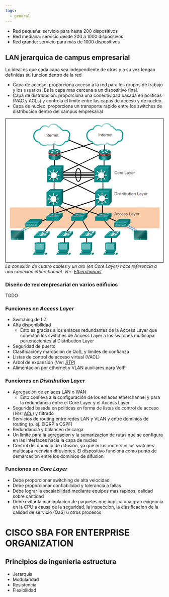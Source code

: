 ```yaml
---
tags:
  - general
---
```


- Red pequeña: servicio para hasta 200 dispositivos
- Red mediana: servicio desde 200 a 1000 dispositivos
- Red grande: servicio para más de 1000 dispositivos

## LAN jerarquica de campus empresarial
Lo ideal es que cada capa sea independiente de otras y a su vez tengan definidas su funcion dentro de la red
- Capa de acceso: proporciona acceso a la red para los grupos de trabajo y los usuarios. Es la capa mas cercana a un dispositivo final. 
- Capa de distribución: proporciona una conectividad basada en politicas (NAC y ACLs) y controla el limite entre las capas de acceso y de nucleo.
- Capa de nucleo: proporciona un transporte rapido entre los switches de distribucion dentro del campus empresarial

![](_anexos_/038.jpg)
_La conexión de cuatro cables y un aro (en Core Layer) hace referencia a una conexión etherchannel. Ver: [Etherchannel](../L2/Etherchannel/Etherchannel.md)_

### Diseño de red empresarial en varios edificios
TODO

### Funciones en _Access Layer_
- Switching de L2
- Alta disponibilidad
	- Esto es gracias a los enlaces redundantes de la Access Layer que conectan los switches de Access Layer a los switches multicapa pertenecientes al Distribution Layer
- Seguridad de puerto
- Clasificacióny marcación de QoS, y limites de confianza
- Listas de control de acceso virtual (VACL)
- Arbol de expansión (_Ver: [STP](../L2/STP/STP.md)_)
- Alimentacion por ethernet y VLAN auxiliares para VoIP
### Funciones en _Distribution Layer_
- Agregación de enlaces LAN o WAN
	- Esto conlleva a la configuración de los enlaces etherchannel y para la redundancia entre el Core Layer y el Access Layer
- Seguridad basada en politicas en forma de listas de control de acceso (_Ver: [ACL](../Security/ACL/ACL.md)_) y filtrado
- Servicios de routing entre redes LAN y VLAN y entre dominios de routing (p. ej. EIGRP a OSPF)
- Redundancia y balanceo de carga
- Un limite para la agregacion y la sumarizacion de rutas que se configura en las interfaces hacia la capa de nucleo
- Control del dominio de difusion, ya que ni los routers ni los switches multicapa reenvian difusiones. El dispositivo funciona como punto de demarcacion entre los dominios de difusion

### Funciones en _Core Layer_
- Debe proporcionar switching de alta velocidad
- Debe proporcionar confiabilidad y tolerancia a fallas
- Debe lograr la escalabilidad mediante equipos mas rapidos, calidad sobre cantidad
- Debe evitar la manipulacion de paquetes que implica una gran exigencia en la CPU a causa de la seguridad, la inspeccion, la clasificacion de la calidad de servicio (QaS) u otros procesos


# CISCO SBA FOR ENTERPRISE ORGANIZATION

## Principios de ingenieria estructura
- Jerarquia 
- Modularidad
- Resistencia
- Flexibilidad